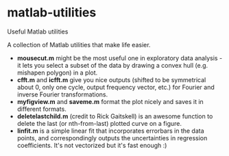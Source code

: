 # matlab-utilities
Useful Matlab utilities

A collection of Matlab utilities that make life easier.

   * **mousecut.m** might be the most useful one in exploratory data analysis - it lets you select a subset of the data by drawing a convex hull (e.g. mishapen polygon) in a plot.
   * **cfft.m** and **icfft.m** give you nice outputs (shifted to be symmetrical about 0, only one cycle, output frequency vector, etc.) for Fourier and inverse Fourier transformations.
   * **myfigview.m** and **saveme.m** format the plot nicely and saves it in different formats.
   * **deletelastchild.m** (credit to Rick Gaitskell) is an awesome function to delete the last (or nth-from-last) plotted curve on a figure.
   * **linfit.m** is a simple linear fit that incorporates errorbars in the data points, and correspondingly outputs the uncertainties in regression coefficients. It's not vectorized but it's fast enough :)
   
